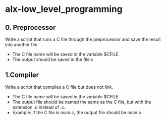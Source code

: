 # alx-low_level_programming
## 0. Preprocessor
Write a script that runs a C file through the preprocessor and save the result into another file.

* The C file name will be saved in the variable $CFILE
* The output should be saved in the file c

## 1.Compiler
Write a script that compiles a C file but does not link.

* The C file name will be saved in the variable $CFILE
* The output file should be named the same as the C file, but with the extension .o instead of .c.
*    Example: if the C file is main.c, the output file should be main.o 
